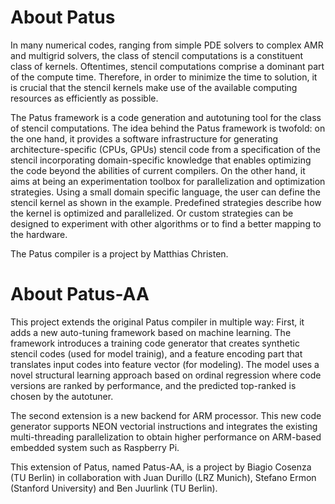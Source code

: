 # About Patus

In many numerical codes, ranging from simple PDE solvers to complex AMR and multigrid solvers, the class of stencil computations is a constituent class of kernels. Oftentimes, stencil computations comprise a dominant part of the compute time. Therefore, in order to minimize the time to solution, it is crucial that the stencil kernels make use of the available computing resources as efficiently as possible.

The Patus framework is a code generation and autotuning tool for the class of stencil computations. The idea behind the Patus framework is twofold: on the one hand, it provides a software infrastructure for generating architecture-specific (CPUs, GPUs) stencil code from a specification of the stencil incorporating domain-specific knowledge that enables optimizing the code beyond the abilities of current compilers. On the other hand, it aims at being an experimentation toolbox for parallelization and optimization strategies. Using a small domain specific language, the user can define the stencil kernel as shown in the example. Predefined strategies describe how the kernel is optimized and parallelized. Or custom strategies can be designed to experiment with other algorithms or to find a better mapping to the hardware.

The Patus compiler is a project by Matthias Christen. 


# About Patus-AA

This project extends the original Patus compiler in multiple way:
First, it adds a new auto-tuning framework based on machine learning. The framework introduces a training code generator that creates synthetic stencil codes (used for model trainig), and a feature encoding part that translates input codes into feature vector (for modeling). The model uses a novel structural learning approach based on ordinal regression where code versions are ranked by performance, and the predicted top-ranked is chosen by the autotuner.

The second extension is a new backend for ARM processor. This new code generator supports NEON vectorial instructions and integrates the existing multi-threading parallelization to obtain higher performance on ARM-based embedded system such as Raspberry Pi.

This extension of Patus, named Patus-AA, is a project by Biagio Cosenza (TU Berlin) in collaboration with Juan Durillo (LRZ Munich), Stefano Ermon (Stanford University) and Ben Juurlink (TU Berlin).

